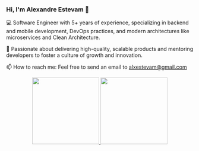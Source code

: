 ### Hi, I'm Alexandre Estevam 👋

💻 Software Engineer with 5+ years of experience, specializing in backend and mobile development, DevOps practices, and modern architectures like microservices and Clean Architecture.

🚀 Passionate about delivering high-quality, scalable products and mentoring developers to foster a culture of growth and innovation.

📫 How to reach me: Feel free to send an email to alxestevam@gmail.com

<div align="center">
  <a href="https://github.com/alxestevam">
  <img height="180em" src="https://github-readme-stats.vercel.app/api?username=alxestevam&show_icons=true&theme=default&include_all_commits=true&count_private=true"/>
  <img height="180em" src="https://github-readme-stats.vercel.app/api/top-langs/?username=alxestevam&layout=compact&langs_count=7&theme=default"/>
</div>
